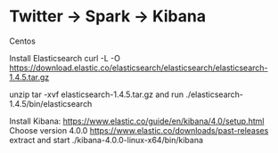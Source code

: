 # Twitter -> Spark -> Kibana

Centos

Install Elasticsearch 
curl -L -O https://download.elastic.co/elasticsearch/elasticsearch/elasticsearch-1.4.5.tar.gz

unzip tar -xvf elasticsearch-1.4.5.tar.gz
and run ./elasticsearch-1.4.5/bin/elasticsearch


Install Kibana:
https://www.elastic.co/guide/en/kibana/4.0/setup.html
Choose version 4.0.0 https://www.elastic.co/downloads/past-releases
extract 
and start ./kibana-4.0.0-linux-x64/bin/kibana